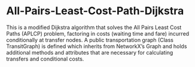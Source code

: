 # All-Pairs-Least-Cost-Path-Dijkstra
This is a modified Dijkstra algorithm that solves the All Pairs Least Cost Paths (APLCP) problem, factoring in costs (waiting time and fare) incurred conditionally at transfer nodes. 
A public transportation graph (Class TransitGraph) is defined which inherits from NetworkX’s Graph and holds additional methods and attributes that are necessary for calculating transfers and conditional costs. 
